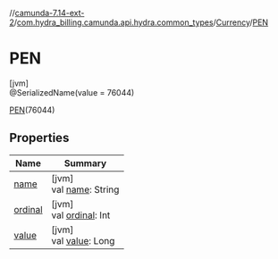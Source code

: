 //[camunda-7.14-ext-2](../../../../index.md)/[com.hydra_billing.camunda.api.hydra.common_types](../../index.md)/[Currency](../index.md)/[PEN](index.md)

# PEN

[jvm]\
@SerializedName(value = 76044)

[PEN](index.md)(76044)

## Properties

| Name | Summary |
|---|---|
| [name](name.md) | [jvm]<br>val [name](name.md): String |
| [ordinal](ordinal.md) | [jvm]<br>val [ordinal](ordinal.md): Int |
| [value](value.md) | [jvm]<br>val [value](value.md): Long |
